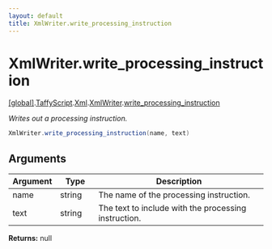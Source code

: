 ```yaml
---
layout: default
title: XmlWriter.write_processing_instruction
---
```


# XmlWriter.write_processing_instruction

[\[global\]]({{site.baseurl}}/docs/).[TaffyScript]({{site.baseurl}}/docs/TaffyScript/).[Xml]({{site.baseurl}}/docs/TaffyScript/Xml/).[XmlWriter]({{site.baseurl}}/docs/TaffyScript/Xml/XmlWriter/).[write_processing_instruction]({{site.baseurl}}/docs/TaffyScript/Xml/XmlWriter/write_processing_instruction/)

_Writes out a processing instruction._

```cs
XmlWriter.write_processing_instruction(name, text)
```

## Arguments

<table>
  <col width="15%">
  <col width="15%">
  <thead>
    <tr>
      <th>Argument</th>
      <th>Type</th>
      <th>Description</th>
    </tr>
  </thead>
  <tbody>
    <tr>
      <td>name</td>
      <td>string</td>
      <td>The name of the processing instruction.</td>
    </tr>
    <tr>
      <td>text</td>
      <td>string</td>
      <td>The text to include with the processing instruction.</td>
    </tr>
  </tbody>
</table>

**Returns:** null
